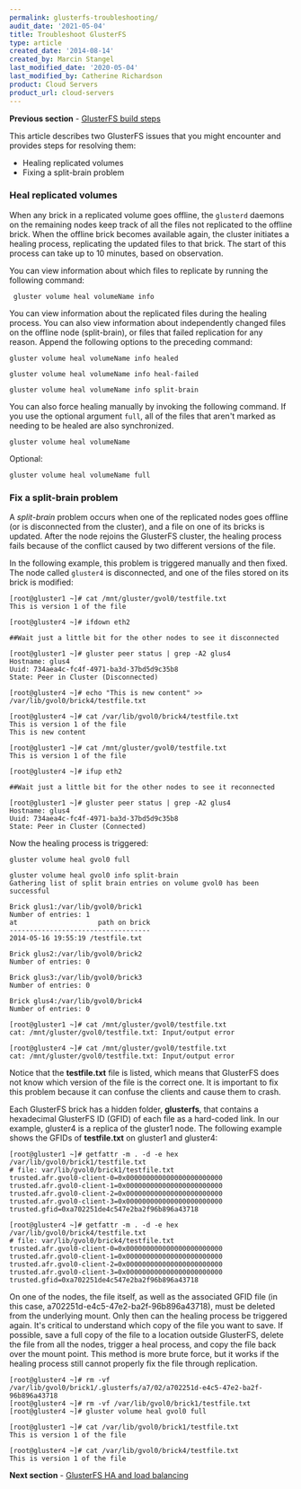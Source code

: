 ```yaml
---
permalink: glusterfs-troubleshooting/
audit_date: '2021-05-04'
title: Troubleshoot GlusterFS
type: article
created_date: '2014-08-14'
created_by: Marcin Stangel
last_modified_date: '2020-05-04'
last_modified_by: Catherine Richardson
product: Cloud Servers
product_url: cloud-servers
---
```


**Previous section** - [GlusterFS build steps](/how-to/getting-started-with-glusterfs-considerations-and-installation)

This article describes two GlusterFS issues that you might encounter and provides steps for resolving them:

- Healing replicated volumes
- Fixing a split-brain problem

### Heal replicated volumes

When any brick in a replicated volume goes offline, the `glusterd` daemons on the remaining nodes keep track of all the files not replicated to the offline brick. When the offline brick becomes available again, the cluster initiates a healing process, replicating the updated files to that brick. The start of this process can take up to 10 minutes, based on observation.

You can view information about which files to replicate by running the following command:

     gluster volume heal volumeName info

You can view information about the replicated files during the healing process. You can also view information about independently changed files on the offline node (split-brain), or files that failed replication for any reason. Append the following options to the preceding command:

    gluster volume heal volumeName info healed

    gluster volume heal volumeName info heal-failed

    gluster volume heal volumeName info split-brain

You can also force healing manually by invoking the following command. If you use the optional argument `full`, all of the files that aren't marked as needing to be healed are also synchronized.

    gluster volume heal volumeName

Optional:

    gluster volume heal volumeName full

### Fix a split-brain problem

A *split-brain* problem occurs when one of the replicated nodes goes offline (or is disconnected from the cluster), and a file on one of its bricks is updated. After the node rejoins the GlusterFS cluster, the healing process fails because of the conflict caused by two different versions of the file.

In the following example, this problem is triggered manually and then fixed. The node called `gluster4` is disconnected, and one of the files stored on its brick is modified:

    [root@gluster1 ~]# cat /mnt/gluster/gvol0/testfile.txt
    This is version 1 of the file

    [root@gluster4 ~]# ifdown eth2

    ##Wait just a little bit for the other nodes to see it disconnected

    [root@gluster1 ~]# gluster peer status | grep -A2 glus4
    Hostname: glus4
    Uuid: 734aea4c-fc4f-4971-ba3d-37bd5d9c35b8
    State: Peer in Cluster (Disconnected)

    [root@gluster4 ~]# echo "This is new content" >> /var/lib/gvol0/brick4/testfile.txt

    [root@gluster4 ~]# cat /var/lib/gvol0/brick4/testfile.txt
    This is version 1 of the file
    This is new content

    [root@gluster1 ~]# cat /mnt/gluster/gvol0/testfile.txt
    This is version 1 of the file

    [root@gluster4 ~]# ifup eth2

    ##Wait just a little bit for the other nodes to see it reconnected

    [root@gluster1 ~]# gluster peer status | grep -A2 glus4
    Hostname: glus4
    Uuid: 734aea4c-fc4f-4971-ba3d-37bd5d9c35b8
    State: Peer in Cluster (Connected)

Now the healing process is triggered:

    gluster volume heal gvol0 full

    gluster volume heal gvol0 info split-brain
    Gathering list of split brain entries on volume gvol0 has been successful

    Brick glus1:/var/lib/gvol0/brick1
    Number of entries: 1
    at                    path on brick
    -----------------------------------
    2014-05-16 19:55:19 /testfile.txt

    Brick glus2:/var/lib/gvol0/brick2
    Number of entries: 0

    Brick glus3:/var/lib/gvol0/brick3
    Number of entries: 0

    Brick glus4:/var/lib/gvol0/brick4
    Number of entries: 0

    [root@gluster1 ~]# cat /mnt/gluster/gvol0/testfile.txt
    cat: /mnt/gluster/gvol0/testfile.txt: Input/output error

    [root@gluster4 ~]# cat /mnt/gluster/gvol0/testfile.txt
    cat: /mnt/gluster/gvol0/testfile.txt: Input/output error

Notice that the **testfile.txt** file is listed, which means that GlusterFS does not know which version of the file is the correct one. It is important to fix this problem because it can confuse the clients and cause them to crash.

Each GlusterFS brick has a hidden folder, **glusterfs**, that contains a hexadecimal GlusterFS ID (GFID) of each file as a hard-coded link. In our example, gluster4 is a replica of the gluster1 node. The following example shows the GFIDs of **testfile.txt** on gluster1 and gluster4:

    [root@gluster1 ~]# getfattr -m . -d -e hex /var/lib/gvol0/brick1/testfile.txt
    # file: var/lib/gvol0/brick1/testfile.txt
    trusted.afr.gvol0-client-0=0x000000000000000000000000
    trusted.afr.gvol0-client-1=0x000000000000000000000000
    trusted.afr.gvol0-client-2=0x000000000000000000000000
    trusted.afr.gvol0-client-3=0x000000000000000000000000
    trusted.gfid=0xa702251de4c547e2ba2f96b896a43718

    [root@gluster4 ~]# getfattr -m . -d -e hex /var/lib/gvol0/brick4/testfile.txt
    # file: var/lib/gvol0/brick4/testfile.txt
    trusted.afr.gvol0-client-0=0x000000000000000000000000
    trusted.afr.gvol0-client-1=0x000000000000000000000000
    trusted.afr.gvol0-client-2=0x000000000000000000000000
    trusted.afr.gvol0-client-3=0x000000000000000000000000
    trusted.gfid=0xa702251de4c547e2ba2f96b896a43718

On one of the nodes, the file itself, as well as the associated GFID file (in this case, a702251d-e4c5-47e2-ba2f-96b896a43718), must be deleted from the underlying mount. Only then can the healing process be triggered again. It's critical to understand which copy of the file you want to save. If possible, save a full copy of the file to a location outside GlusterFS, delete the file from all the nodes, trigger a heal process, and copy the file back over the mount point. This method is more brute force, but it works if the healing process still cannot properly fix the file through replication.

    [root@gluster4 ~]# rm -vf /var/lib/gvol0/brick1/.glusterfs/a7/02/a702251d-e4c5-47e2-ba2f-96b896a43718
    [root@gluster4 ~]# rm -vf /var/lib/gvol0/brick1/testfile.txt
    [root@gluster4 ~]# gluster volume heal gvol0 full

    [root@gluster1 ~]# cat /var/lib/gvol0/brick1/testfile.txt
    This is version 1 of the file

    [root@gluster4 ~]# cat /var/lib/gvol0/brick4/testfile.txt
    This is version 1 of the file

**Next section** - [GlusterFS HA and load balancing](/how-to/glusterfs-high-availability-through-ctdb)
